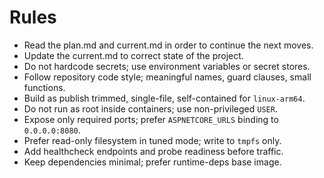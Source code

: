 # Rules
- Read the plan.md and current.md in order to continue the next moves.
- Update the current.md to correct state of the project.
- Do not hardcode secrets; use environment variables or secret stores.
- Follow repository code style; meaningful names, guard clauses, small functions.
- Build as publish trimmed, single-file, self-contained for `linux-arm64`.
- Do not run as root inside containers; use non-privileged `USER`.
- Expose only required ports; prefer `ASPNETCORE_URLS` binding to `0.0.0.0:8080`.
- Prefer read-only filesystem in tuned mode; write to `tmpfs` only.
- Add healthcheck endpoints and probe readiness before traffic.
- Keep dependencies minimal; prefer runtime-deps base image.
